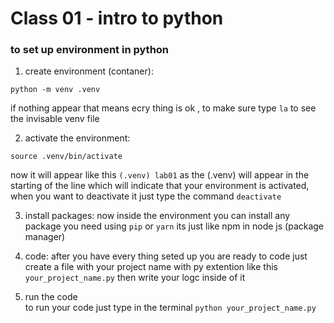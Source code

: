 # Class 01 - intro to python

### to set up environment in python

1. create environment (contaner):
```
python -m venv .venv
```
if nothing appear that means ecry thing is ok , to make sure type `la` to see the invisable venv file

2. activate the environment:
```
source .venv/bin/activate
```
now it will appear like this `(.venv) lab01` as the (.venv) will appear in the starting of the line which will indicate that your environment is activated, when you want to deactivate it just type the command `deactivate`

3. install packages:
 now inside the environment you can install any package you need using `pip` or `yarn` its just like npm in node js (package manager)
 
 4. code:
 after you have every thing seted up you are ready to code just create a file with your project name with py extention like this `your_project_name.py` then write your logc
 inside of it 
 
 5. run the code    
 to run your code just type in the terminal `python your_project_name.py`
 
 
 



